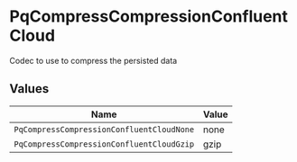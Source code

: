 # PqCompressCompressionConfluentCloud

Codec to use to compress the persisted data


## Values

| Name                                      | Value                                     |
| ----------------------------------------- | ----------------------------------------- |
| `PqCompressCompressionConfluentCloudNone` | none                                      |
| `PqCompressCompressionConfluentCloudGzip` | gzip                                      |